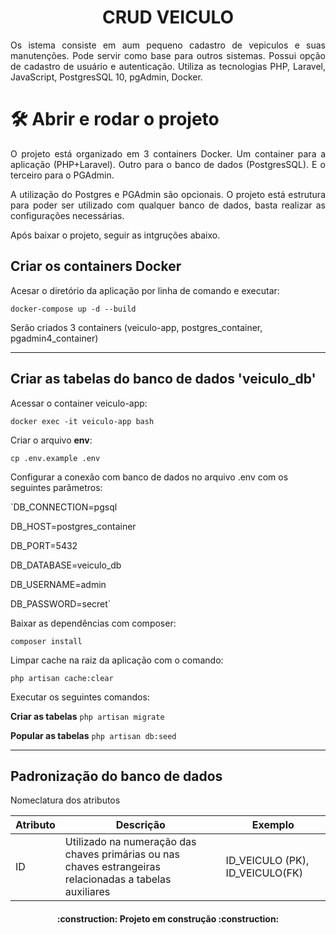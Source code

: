 <h1 align="center">CRUD VEICULO</h1>

<p align="justify">Os istema consiste em aum pequeno cadastro de vepiculos e suas manutenções.
Pode servir como base para outros sistemas. Possui opção de cadastro de usuário e autenticação.
Utiliza as tecnologias PHP, Laravel, JavaScript, PostgresSQL 10, pgAdmin, Docker.</p>


# 🛠️ Abrir e rodar o projeto
 <p align="justify">O projeto está organizado em 3 containers Docker. Um container para a aplicação (PHP+Laravel). Outro para o banco de dados (PostgresSQL). E o terceiro para o PGAdmin.</p>

 <p align="justify">A utilização do Postgres e PGAdmin são opcionais. O projeto está estrutura para poder ser utilizado com qualquer banco de dados, basta realizar as configurações necessárias.</p>

 <p align="justify">Após baixar o projeto, seguir as intgruções abaixo.</p>

## Criar os containers Docker
Acesar o diretório da aplicação por linha de comando e executar:

`docker-compose up -d --build`

Serão criados 3 containers (veiculo-app, postgres_container, pgadmin4_container)

-----------------------------------------------------------------------------------------------------------------------------------------------------------
## Criar as tabelas do banco de dados 'veiculo_db'
Acessar o container veiculo-app:

`docker exec -it veiculo-app bash`

Criar o arquivo **env**:

`cp .env.example .env`

Configurar a conexão com banco de dados no arquivo .env com os seguintes parâmetros:

`DB_CONNECTION=pgsql

DB_HOST=postgres_container

DB_PORT=5432

DB_DATABASE=veiculo_db

DB_USERNAME=admin

DB_PASSWORD=secret`

Baixar as dependências com composer:

`composer install`

Limpar cache na raiz da aplicação com o comando:

`php artisan cache:clear`

Executar os seguintes comandos:

**Criar as tabelas** `php artisan migrate`

**Popular as tabelas** `php artisan db:seed`

-----------------------------------------------------------------------------------------------------------------------------------------------------------
## Padronização do banco de dados

Nomeclatura dos atributos

<table>
  <colgroup span="3" class="columns"></colgroup>
    <thead>
	  <tr>
	    <th>Atributo</th>
	    <th>Descrição</th>
	    <th>Exemplo</th>
	  </tr>
	</thead>
	<tbody>
		<tr>
			<td>ID</td>
	    	<td>Utilizado na numeração das chaves primárias ou nas chaves estrangeiras relacionadas a tabelas auxiliares</td>
	    	<td>ID_VEICULO (PK), ID_VEICULO(FK)</td>
		</tr>
	</tbody>
</table>



<h4 align="center"> 
    :construction:  Projeto em construção  :construction:
</h4>